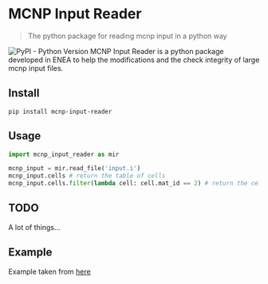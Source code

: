 # MCNP Input Reader
> The python package for reading mcnp input in a python way

![PyPI - Python Version](https://img.shields.io/pypi/pyversions/mcnp-input-reader)
MCNP Input Reader is a python package developed in ENEA to help the modifications and the check integrity 
of large mcnp input files.

## Install

```shell
pip install mcnp-input-reader
```

## Usage

```python
import mcnp_input_reader as mir

mcnp_input = mir.read_file('input.i') 
mcnp_input.cells # return the table of cells
mcnp_input.cells.filter(lambda cell: cell.mat_id == 2) # return the cells using material M2
```
## TODO

A lot of things...

## Example

Example taken from [here](https://www.utoledo.edu/med/depts/radther/pdf/MCNP5%20practical%20examples%20lecture%207%20companion.pdf) 

